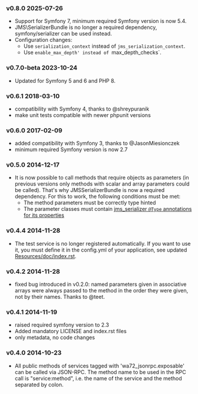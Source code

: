 ### v0.8.0 2025-07-26 ###
-   Support for Symfony 7, minimum required Symfony version is now 5.4.
-   JMS\SerializerBundle is no longer a required dependency, symfony/serializer can be used instead.
-   Configuration changes:
    - Use `serialization_context` instead of `jms_serialization_context`.
    - Use `enable_max_depth' instead of `max_depth_checks`.

### v0.7.0-beta 2023-10-24 ###
-   Updated for Symfony 5 and 6 and PHP 8.

### v0.6.1 2018-03-10 ###
-   compatibility with Symfony 4, thanks to @shreypuranik
-   make unit tests compatible with newer phpunit versions

### v0.6.0 2017-02-09 ###
-   added compatibility with Symfony 3, thanks to @JasonMiesionczek
-   minimum required Symfony version is now 2.7

### v0.5.0 2014-12-17 ###
-   It is now possible to call methods that require objects as parameters (in previous versions only methods with scalar
    and array parameters could be called). That's why JMSSerializerBundle is now a required dependency.
    For this to work, the following conditions must be met:
    - The method parameters must be correctly type hinted
    - The parameter classes must contain [jms_serializer `@Type` annotations for its properties](http://jmsyst.com/libs/serializer/master/reference/annotations#type)

### v0.4.4 2014-11-28 ###
-   The test service is no longer registered automatically. If you want to use it,
    you must define it in the config.yml of your application, see updated [Resources/doc/index.rst](Resources/doc/index.rst).

### v0.4.2 2014-11-28 ###
-   fixed bug introduced in v0.2.0: named parameters given in associative arrays were always passed to the method in
    the order they were given, not by their names. Thanks to @teet.

### v0.4.1 2014-11-19 ###
-   raised required symfony version to 2.3
-   Added mandatory LICENSE and index.rst files
-   only metadata, no code changes

### v0.4.0 2014-10-23 ###
-   All public methods of services tagged with 'wa72_jsonrpc.exposable' can be called via JSON-RPC. The method name
    to be used in the RPC call is "service:method", i.e. the name of the service and the method separated by colon.
